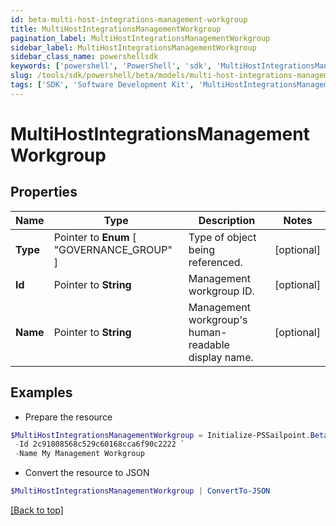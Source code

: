 ```yaml
---
id: beta-multi-host-integrations-management-workgroup
title: MultiHostIntegrationsManagementWorkgroup
pagination_label: MultiHostIntegrationsManagementWorkgroup
sidebar_label: MultiHostIntegrationsManagementWorkgroup
sidebar_class_name: powershellsdk
keywords: ['powershell', 'PowerShell', 'sdk', 'MultiHostIntegrationsManagementWorkgroup', 'BetaMultiHostIntegrationsManagementWorkgroup'] 
slug: /tools/sdk/powershell/beta/models/multi-host-integrations-management-workgroup
tags: ['SDK', 'Software Development Kit', 'MultiHostIntegrationsManagementWorkgroup', 'BetaMultiHostIntegrationsManagementWorkgroup']
---
```



# MultiHostIntegrationsManagementWorkgroup

## Properties

Name | Type | Description | Notes
------------ | ------------- | ------------- | -------------
**Type** |  Pointer to  **Enum** [  "GOVERNANCE_GROUP" ] | Type of object being referenced. | [optional] 
**Id** |  Pointer to **String** | Management workgroup ID. | [optional] 
**Name** |  Pointer to **String** | Management workgroup's human-readable display name. | [optional] 

## Examples

- Prepare the resource
```powershell
$MultiHostIntegrationsManagementWorkgroup = Initialize-PSSailpoint.BetaMultiHostIntegrationsManagementWorkgroup  -Type GOVERNANCE_GROUP `
 -Id 2c91808568c529c60168cca6f90c2222 `
 -Name My Management Workgroup
```

- Convert the resource to JSON
```powershell
$MultiHostIntegrationsManagementWorkgroup | ConvertTo-JSON
```


[[Back to top]](#) 

